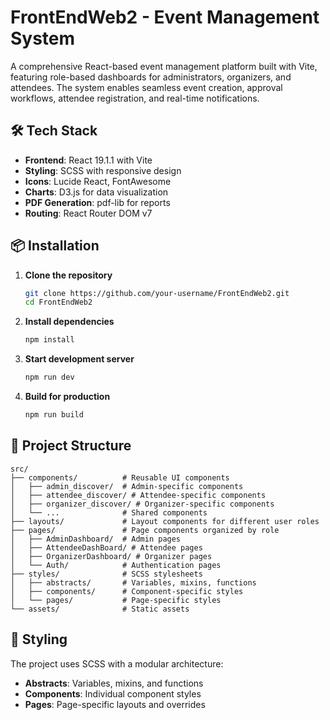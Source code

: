 # FrontEndWeb2 - Event Management System

A comprehensive React-based event management platform built with Vite, featuring role-based dashboards for administrators, organizers, and attendees. The system enables seamless event creation, approval workflows, attendee registration, and real-time notifications.



## 🛠️ Tech Stack

- **Frontend**: React 19.1.1 with Vite
- **Styling**: SCSS with responsive design
- **Icons**: Lucide React, FontAwesome
- **Charts**: D3.js for data visualization
- **PDF Generation**: pdf-lib for reports
- **Routing**: React Router DOM v7

## 📦 Installation

1. **Clone the repository**
   ```bash
   git clone https://github.com/your-username/FrontEndWeb2.git
   cd FrontEndWeb2
   ```

2. **Install dependencies**
   ```bash
   npm install
   ```

3. **Start development server**
   ```bash
   npm run dev
   ```

4. **Build for production**
   ```bash
   npm run build
   ```

## 📁 Project Structure

```
src/
├── components/          # Reusable UI components
│   ├── admin_discover/  # Admin-specific components
│   ├── attendee_discover/ # Attendee-specific components
│   ├── organizer_discover/ # Organizer-specific components
│   └── ...              # Shared components
├── layouts/             # Layout components for different user roles
├── pages/               # Page components organized by role
│   ├── AdminDashboard/  # Admin pages
│   ├── AttendeeDashBoard/ # Attendee pages
│   ├── OrganizerDashboard/ # Organizer pages
│   └── Auth/            # Authentication pages
├── styles/              # SCSS stylesheets
│   ├── abstracts/       # Variables, mixins, functions
│   ├── components/      # Component-specific styles
│   └── pages/           # Page-specific styles
└── assets/              # Static assets
```

## 🎨 Styling

The project uses SCSS with a modular architecture:
- **Abstracts**: Variables, mixins, and functions
- **Components**: Individual component styles
- **Pages**: Page-specific layouts and overrides

 

 
